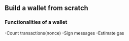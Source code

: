 ## Build a wallet from scratch

### Functionalities of a wallet

-Count transactions(nonce)
-Sign messages
-Estimate gas
